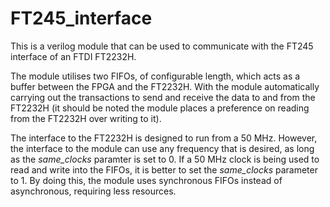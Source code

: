 # FT245_interface
This is a verilog module that can be used to communicate with the FT245 interface of an FTDI FT2232H.

The module utilises two FIFOs, of configurable length, which acts as a buffer between the FPGA and the FT2232H. With the module automatically carrying out the transactions to send and receive the data to and from the FT2232H (it should be noted the module places a preference on reading from the FT2232H over writing to it).

The interface to the FT2232H is designed to run from a 50 MHz. However, the interface to the module can use any frequency that is desired, as long as the *same_clocks* paramter is set to 0.
If a 50 MHz clock is being used to read and write into the FIFOs, it is better to set the *same_clocks* parameter to 1. By doing this, the module uses synchronous FIFOs instead of asynchronous, requiring less resources.

